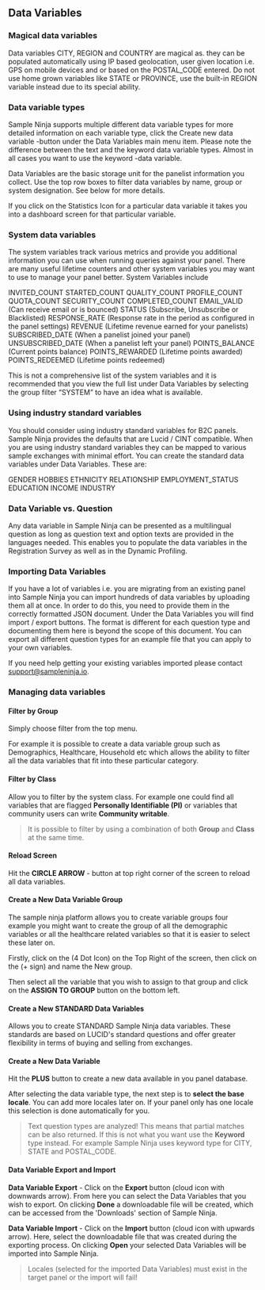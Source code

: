 ## Data Variables

### Magical data variables
Data variables CITY, REGION and COUNTRY are magical as. they can be populated automatically using IP based geolocation, user given location i.e. GPS on mobile devices and or based on the POSTAL_CODE entered. Do not use home grown variables like STATE or PROVINCE, use the built-in REGION variable instead due to its special ability.

### Data variable types
Sample Ninja supports multiple different data variable types for more detailed information on each variable type, click the Create new data variable -button under the Data Variables main menu item. Please note the difference between the text and the keyword data variable types. Almost in all cases you want to use the keyword -data variable.


Data Variables are the basic storage unit for the panelist information you collect. Use the top row boxes to filter data variables by name, group or system designation. See below for more details.

If you click on the Statistics Icon for a particular data variable it takes you into a dashboard screen for that particular variable.

### System data variables
The system variables track various metrics and provide you additional information you can use when running queries against your panel. There are many useful lifetime counters and other system variables you may want to use to manage your panel better. System Variables include

INVITED_COUNT
STARTED_COUNT
QUALITY_COUNT
PROFILE_COUNT
QUOTA_COUNT
SECURITY_COUNT
COMPLETED_COUNT
EMAIL_VALID (Can receive email or is bounced)
STATUS (Subscribe, Unsubscribe or Blacklisted)
RESPONSE_RATE (Response rate in the period as configured in the panel settings) 
REVENUE (Lifetime revenue earned for your panelists)
SUBSCRIBED_DATE (When a panelist joined your panel)
UNSUBSCRIBED_DATE (When a panelist left your panel)
POINTS_BALANCE (Current points balance)
POINTS_REWARDED (Lifetime points awarded)
POINTS_REDEEMED (Lifetime points redeemed)

This is not a comprehensive list of the system variables and it is recommended that you view the full list under Data Variables by selecting the group filter “SYSTEM” to have an idea what is available. 

### Using industry standard variables
You should consider using industry standard variables for B2C panels. Sample Ninja provides the defaults that are Lucid / CINT compatible. When you are using industry standard variables they can be mapped to various sample exchanges with minimal effort. You can create the standard data variables under Data Variables. These are:

GENDER
HOBBIES
ETHNICITY
RELATIONSHIP
EMPLOYMENT_STATUS
EDUCATION
INCOME
INDUSTRY

### Data Variable vs. Question
Any data variable in Sample Ninja can be presented as a multilingual question as long as question text and option texts are provided in the languages needed. This enables you to populate the data variables in the Registration Survey as well as in the Dynamic Profiling.

### Importing Data Variables
If you have a lot of variables i.e. you are migrating from an existing panel into Sample Ninja you can import hundreds of data variables by uploading them all at once. In order to do this, you need to provide them in the correctly formatted JSON document. Under the Data Variables you will find import / export buttons. The format is different for each question type and documenting them here is beyond the scope of this document. You can export all different question types for an example file that you can apply to your own variables.

If you need help getting your existing variables imported please contact support@sampleninja.io.

### Managing data variables

#### Filter by Group

Simply choose filter from the top menu.

For example it is possible to create a data variable group such as Demographics, Healthcare, Household etc which allows the ability to filter all the data variables that fit into these particular category.

#### Filter by Class

Allow you to filter by the system class. For example one could find all variables that are flagged **Personally Identifiable (PI)** or variables that community users can write **Community writable**.

> It is possible to filter by using a combination of both **Group** and **Class** at the same time.

#### Reload Screen

Hit the **CIRCLE ARROW** - button at top right corner of the screen to reload all data variables.

#### Create a New Data Variable Group

The sample ninja platform allows you to create variable groups four example you might want to create the group of all the demographic variables or all the healthcare related variables so that it is easier to select these later on.

Firstly, click on the (4 Dot Icon) on the Top Right of the screen, then click on the (+ sign) and name the New group.

Then select all the variable that you wish to assign to that group and click on the **ASSIGN TO GROUP** button on the bottom left.

#### Create a New STANDARD Data Variables

Allows you to create STANDARD Sample Ninja data variables. These standards are based on LUCID's standard questions and offer greater flexibility in terms of buying and selling from exchanges.

#### Create a New Data Variable

Hit the **PLUS** button to create a new data available in you panel database.

After selecting the data variable type, the next step is to **select the base locale**. You can add more locales later on. If your panel only has one locale this selection is done automatically for you.

> Text question types are analyzed! This means that partial matches can be also returned. If this is not what you want use the **Keyword** type instead. For example Sample Ninja uses keyword type for CITY, STATE and POSTAL_CODE.

#### Data Variable Export and Import

**Data Variable Export** - Click on the **Export** button (cloud icon with downwards arrow). From here you can select the Data Variables that you wish to export. On clicking **Done** a downloadable file will be created, which can be accessed from the 'Downloads' section of Sample Ninja.

**Data Variable Import** - Click on the **Import** button (cloud icon with upwards arrow). Here, select the downloadable file that was created during the exporting process. On clicking **Open** your selected Data Variables will be imported into Sample Ninja.

> Locales (selected for the imported Data Variables) must exist in the target panel or the import will fail!
